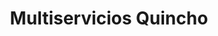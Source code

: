 ---
title: "Multiservicios Quincho"
url: /san-francisco/multiservicios-quincho/
shop: reparación de automóviles
---